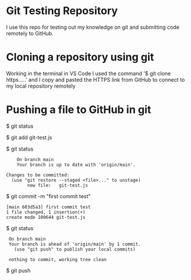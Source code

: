 # Git Testing Repository
I use this repo for testing out my knowledge on git and submitting code remotely to GitHub.

# Cloning a repository using git
Working in the terminal in VS Code I used the command 
'$ git clone https.....' and I copy and pasted the HTTPS link from GitHub to connect to my local repository remotely 

# Pushing a file to GitHub in git
$ git status

$ git add git-test.js

$ git status

        On branch main
        Your branch is up to date with 'origin/main'.

    Changes to be committed:
      (use "git restore --staged <file>..." to unstage)
            new file:   git-test.js
  
$ git commit -m "first commit test"
  
    [main 603d5a3] first commit test
    1 file changed, 1 insertion(+)
    create mode 100644 git-test.js  
    
$ git status

     On branch main
     Your branch is ahead of 'origin/main' by 1 commit.
       (use "git push" to publish your local commits)

     nothing to commit, working tree clean 
     
$ git push
